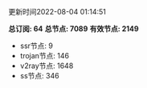 更新时间2022-08-04 01:14:51

**总订阅: 64**
**总节点: 7089**
**有效节点: 2149**
- ssr节点: 9
- trojan节点: 146
- v2ray节点: 1648
- ss节点: 346
